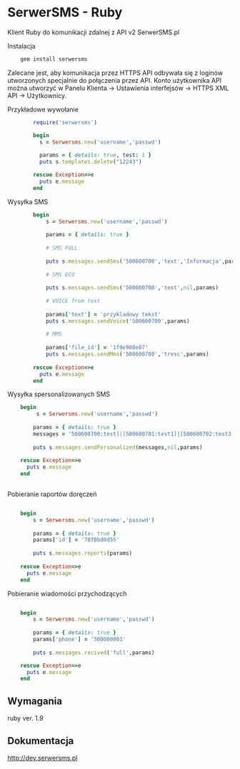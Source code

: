 # SerwerSMS - Ruby

Klient Ruby do komunikacji zdalnej z API v2 SerwerSMS.pl

Instalacja
```ruby
    gem install serwersms
```

Zalecane jest, aby komunikacja przez HTTPS API odbywała się z loginów utworzonych specjalnie do połączenia przez API. Konto użytkownika API można utworzyć w Panelu Klienta → Ustawienia interfejsów → HTTPS XML API → Użytkownicy.

Przykładowe wywołanie
```ruby
        require('serwersms')

        begin
          s = Serwersms.new('username','passwd')
          
          params = { details: true, test: 1 }
          puts s.templates.delete("12243") 

        rescue Exception=>e
          puts e.message
        end
```
Wysyłka SMS
```ruby
        begin
            s = Serwersms.new('username','passwd')
          
            params = { details: true }
          
            # SMS FULL
          
            puts s.messages.sendSms('500600700','text','Informacja',params)
          
            # SMS ECO
          
            puts s.messages.sendSms('500600700','text',nil,params)
          
            # VOICE from text   
          
            params['text'] = 'przykladowy tekst'
            puts s.messages.sendVoice('500600700',params)
            
            # MMS
            
            params['file_id'] = '1f9e980e87'
            puts s.messages.sendMms('500600700','tresc',params)
              
        rescue Exception=>e
          puts e.message
        end
```        
Wysyłka spersonalizowanych SMS
```ruby
    begin
         s = Serwersms.new('username','passwd')
          
        params = { details: true }
        messages = '500600700:test]|[500600701:test1]|[500600702:test3';
        
        puts s.messages.sendPersonalized(messages,nil,params)
          
    rescue Exception=>e
      puts e.message
    end
    
```
Pobieranie raportów doręczeń
```ruby

    begin
        s = Serwersms.new('username','passwd')
        
        params = { details: true }  
        params['id'] = '78f8bd0d55'
        
        puts s.messages.reports(params)
          
    rescue Exception=>e
      puts e.message
    end
```
Pobieranie wiadomości przychodzących
```ruby

    begin
        s = Serwersms.new('username','passwd')
        
        params = { details: true }  
        params['phone'] = '500000001'
        
        puts s.messages.recived('full',params)

    rescue Exception=>e
      puts e.message
    end
```
## Wymagania

ruby ver. 1.9

## Dokumentacja
http://dev.serwersms.pl